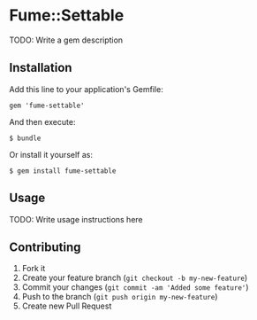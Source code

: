 # Fume::Settable

TODO: Write a gem description

## Installation

Add this line to your application's Gemfile:

    gem 'fume-settable'

And then execute:

    $ bundle

Or install it yourself as:

    $ gem install fume-settable

## Usage

TODO: Write usage instructions here

## Contributing

1. Fork it
2. Create your feature branch (`git checkout -b my-new-feature`)
3. Commit your changes (`git commit -am 'Added some feature'`)
4. Push to the branch (`git push origin my-new-feature`)
5. Create new Pull Request
